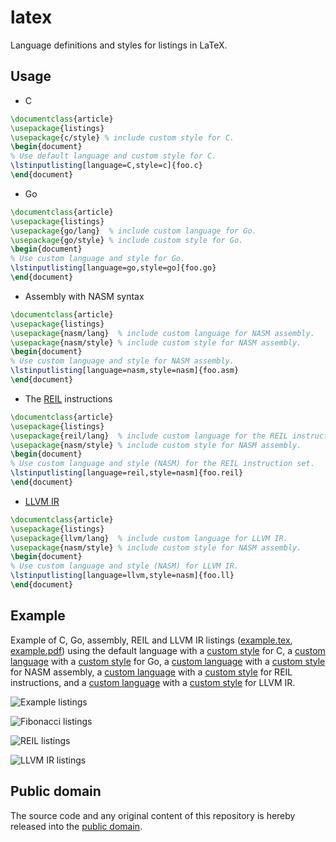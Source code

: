 # latex

Language definitions and styles for listings in LaTeX.

## Usage

* C

```latex
\documentclass{article}
\usepackage{listings}
\usepackage{c/style} % include custom style for C.
\begin{document}
% Use default language and custom style for C.
\lstinputlisting[language=C,style=c]{foo.c}
\end{document}
```

* Go

```latex
\documentclass{article}
\usepackage{listings}
\usepackage{go/lang}  % include custom language for Go.
\usepackage{go/style} % include custom style for Go.
\begin{document}
% Use custom language and style for Go.
\lstinputlisting[language=go,style=go]{foo.go}
\end{document}
```

* Assembly with NASM syntax

```latex
\documentclass{article}
\usepackage{listings}
\usepackage{nasm/lang}  % include custom language for NASM assembly.
\usepackage{nasm/style} % include custom style for NASM assembly.
\begin{document}
% Use custom language and style for NASM assembly.
\lstinputlisting[language=nasm,style=nasm]{foo.asm}
\end{document}
```

* The [REIL](http://www.zynamics.com/binnavi/manual/html/reil_language.htm) instructions

```latex
\documentclass{article}
\usepackage{listings}
\usepackage{reil/lang}  % include custom language for the REIL instruction set.
\usepackage{nasm/style} % include custom style for NASM assembly.
\begin{document}
% Use custom language and style (NASM) for the REIL instruction set.
\lstinputlisting[language=reil,style=nasm]{foo.reil}
\end{document}
```

* [LLVM IR](http://llvm.org/docs/LangRef.html)

```latex
\documentclass{article}
\usepackage{listings}
\usepackage{llvm/lang}  % include custom language for LLVM IR.
\usepackage{nasm/style} % include custom style for NASM assembly.
\begin{document}
% Use custom language and style (NASM) for LLVM IR.
\lstinputlisting[language=llvm,style=nasm]{foo.ll}
\end{document}
```

## Example

Example of C, Go, assembly, REIL and LLVM IR listings ([example.tex], [example.pdf]) using the default language with a [custom style][c/style] for C, a [custom language][go/lang] with a [custom style][go/style] for Go, a [custom language][nasm/lang] with a [custom style][nasm/style] for NASM assembly, a [custom language][reil/lang] with a [custom style][nasm/style] for REIL instructions, and a [custom language][llvm/lang] with a [custom style][nasm/style] for LLVM IR.

[example.tex]: example/example.tex
[example.pdf]: https://raw.github.com/mewpaper/latex/master/example/example.pdf
[c/style]: c/style.sty
[go/lang]: go/lang.sty
[go/style]: go/style.sty
[nasm/lang]: nasm/lang.sty
[nasm/style]: nasm/style.sty
[reil/lang]: reil/lang.sty
[llvm/lang]: llvm/lang.sty

![Example listings](https://raw.github.com/mewpaper/latex/master/example/example.png)

![Fibonacci listings](https://raw.github.com/mewpaper/latex/master/example/fib.png)

![REIL listings](https://raw.github.com/mewpaper/latex/master/example/reil.png)

![LLVM IR listings](https://raw.github.com/mewpaper/latex/master/example/llvm.png)

## Public domain

The source code and any original content of this repository is hereby released into the [public domain].

[public domain]: https://creativecommons.org/publicdomain/zero/1.0/
